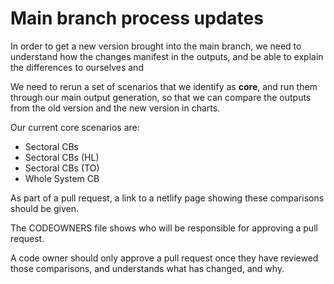 # Main branch process updates

In order to get a new version brought into the main branch, we need to understand how the changes manifest in the outputs, and be able to explain the differences to ourselves and 

We need to rerun a set of scenarios that we identify as **core**, and run them through our main output generation, so that we can compare the outputs from the old version and the new version in charts.

Our current core scenarios are:
- Sectoral CBs
- Sectoral CBs (HL)
- Sectoral CBs (TO)
- Whole System CB

As part of a pull request, a link to a netlify page showing these comparisons should be given.

The CODEOWNERS file shows who will be responsible for approving a pull request.

A code owner should only approve a pull request once they have reviewed those comparisons, and understands what has changed, and why.
